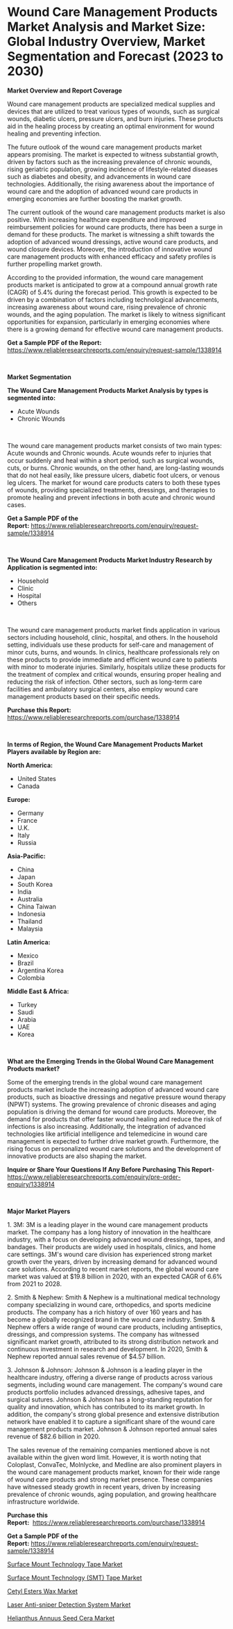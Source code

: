<p><h1>Wound Care Management Products Market Analysis and Market Size: Global Industry Overview, Market Segmentation and Forecast (2023 to 2030)</h1></p><p><strong>Market Overview and Report Coverage</strong></p>
<p><p>Wound care management products are specialized medical supplies and devices that are utilized to treat various types of wounds, such as surgical wounds, diabetic ulcers, pressure ulcers, and burn injuries. These products aid in the healing process by creating an optimal environment for wound healing and preventing infection.</p><p>The future outlook of the wound care management products market appears promising. The market is expected to witness substantial growth, driven by factors such as the increasing prevalence of chronic wounds, rising geriatric population, growing incidence of lifestyle-related diseases such as diabetes and obesity, and advancements in wound care technologies. Additionally, the rising awareness about the importance of wound care and the adoption of advanced wound care products in emerging economies are further boosting the market growth.</p><p>The current outlook of the wound care management products market is also positive. With increasing healthcare expenditure and improved reimbursement policies for wound care products, there has been a surge in demand for these products. The market is witnessing a shift towards the adoption of advanced wound dressings, active wound care products, and wound closure devices. Moreover, the introduction of innovative wound care management products with enhanced efficacy and safety profiles is further propelling market growth.</p><p>According to the provided information, the wound care management products market is anticipated to grow at a compound annual growth rate (CAGR) of 5.4% during the forecast period. This growth is expected to be driven by a combination of factors including technological advancements, increasing awareness about wound care, rising prevalence of chronic wounds, and the aging population. The market is likely to witness significant opportunities for expansion, particularly in emerging economies where there is a growing demand for effective wound care management products.</p></p>
<p><strong>Get a Sample PDF of the Report:</strong> <a href="https://www.reliableresearchreports.com/enquiry/request-sample/1338914">https://www.reliableresearchreports.com/enquiry/request-sample/1338914</a></p>
<p>&nbsp;</p>
<p><strong>Market Segmentation</strong></p>
<p><strong>The Wound Care Management Products Market Analysis by types is segmented into:</strong></p>
<p><ul><li>Acute Wounds</li><li>Chronic Wounds</li></ul></p>
<p>&nbsp;</p>
<p><p>The wound care management products market consists of two main types: Acute wounds and Chronic wounds. Acute wounds refer to injuries that occur suddenly and heal within a short period, such as surgical wounds, cuts, or burns. Chronic wounds, on the other hand, are long-lasting wounds that do not heal easily, like pressure ulcers, diabetic foot ulcers, or venous leg ulcers. The market for wound care products caters to both these types of wounds, providing specialized treatments, dressings, and therapies to promote healing and prevent infections in both acute and chronic wound cases.</p></p>
<p><strong>Get a Sample PDF of the Report:</strong>&nbsp;<a href="https://www.reliableresearchreports.com/enquiry/request-sample/1338914">https://www.reliableresearchreports.com/enquiry/request-sample/1338914</a></p>
<p>&nbsp;</p>
<p><strong>The Wound Care Management Products Market Industry Research by Application is segmented into:</strong></p>
<p><ul><li>Household</li><li>Clinic</li><li>Hospital</li><li>Others</li></ul></p>
<p>&nbsp;</p>
<p><p>The wound care management products market finds application in various sectors including household, clinic, hospital, and others. In the household setting, individuals use these products for self-care and management of minor cuts, burns, and wounds. In clinics, healthcare professionals rely on these products to provide immediate and efficient wound care to patients with minor to moderate injuries. Similarly, hospitals utilize these products for the treatment of complex and critical wounds, ensuring proper healing and reducing the risk of infection. Other sectors, such as long-term care facilities and ambulatory surgical centers, also employ wound care management products based on their specific needs.</p></p>
<p><strong>Purchase this Report:</strong>&nbsp; <a href="https://www.reliableresearchreports.com/purchase/1338914">https://www.reliableresearchreports.com/purchase/1338914</a></p>
<p>&nbsp;</p>
<p><strong>In terms of Region, the Wound Care Management Products Market Players available by Region are:</strong></p>
<p>
    <p> <strong> North America: </strong>
        <ul>
            <li>United States</li>
            <li>Canada</li>
        </ul>
        </p> 
    <p> <strong> Europe: </strong>
        <ul>
            <li>Germany</li>
            <li>France</li>
            <li>U.K.</li>
            <li>Italy</li>
            <li>Russia</li>
        </ul>
        </p> 
    <p> <strong> Asia-Pacific: </strong>
        <ul>
            <li>China</li>
            <li>Japan</li>
            <li>South Korea</li>
            <li>India</li>
            <li>Australia</li>
            <li>China Taiwan</li>
            <li>Indonesia</li>
            <li>Thailand</li>
            <li>Malaysia</li>
        </ul>
        </p> 
    <p> <strong> Latin America: </strong>
        <ul>
            <li>Mexico</li>
            <li>Brazil</li>
            <li>Argentina Korea</li>
            <li>Colombia</li>
        </ul>
        </p> 
    <p> <strong> Middle East & Africa: </strong>
        <ul>
            <li>Turkey</li>
            <li>Saudi</li>
            <li>Arabia</li>
            <li>UAE</li>
            <li>Korea</li>
        </ul>
    </p>
    </p>
<p>&nbsp;</p>
<p><strong>What are the Emerging Trends in the Global Wound Care Management Products market?</strong></p>
<p><p>Some of the emerging trends in the global wound care management products market include the increasing adoption of advanced wound care products, such as bioactive dressings and negative pressure wound therapy (NPWT) systems. The growing prevalence of chronic diseases and aging population is driving the demand for wound care products. Moreover, the demand for products that offer faster wound healing and reduce the risk of infections is also increasing. Additionally, the integration of advanced technologies like artificial intelligence and telemedicine in wound care management is expected to further drive market growth. Furthermore, the rising focus on personalized wound care solutions and the development of innovative products are also shaping the market.</p></p>
<p><strong>Inquire or Share Your Questions If Any Before Purchasing This Report</strong>- <a href="https://www.reliableresearchreports.com/enquiry/pre-order-enquiry/1338914">https://www.reliableresearchreports.com/enquiry/pre-order-enquiry/1338914</a></p>
<p>&nbsp;</p>
<p><strong>Major Market Players</strong></p>
<p><p>1. 3M: 3M is a leading player in the wound care management products market. The company has a long history of innovation in the healthcare industry, with a focus on developing advanced wound dressings, tapes, and bandages. Their products are widely used in hospitals, clinics, and home care settings. 3M's wound care division has experienced strong market growth over the years, driven by increasing demand for advanced wound care solutions. According to recent market reports, the global wound care market was valued at $19.8 billion in 2020, with an expected CAGR of 6.6% from 2021 to 2028.</p><p>2. Smith & Nephew: Smith & Nephew is a multinational medical technology company specializing in wound care, orthopedics, and sports medicine products. The company has a rich history of over 160 years and has become a globally recognized brand in the wound care industry. Smith & Nephew offers a wide range of wound care products, including antiseptics, dressings, and compression systems. The company has witnessed significant market growth, attributed to its strong distribution network and continuous investment in research and development. In 2020, Smith & Nephew reported annual sales revenue of $4.57 billion.</p><p>3. Johnson & Johnson: Johnson & Johnson is a leading player in the healthcare industry, offering a diverse range of products across various segments, including wound care management. The company's wound care products portfolio includes advanced dressings, adhesive tapes, and surgical sutures. Johnson & Johnson has a long-standing reputation for quality and innovation, which has contributed to its market growth. In addition, the company's strong global presence and extensive distribution network have enabled it to capture a significant share of the wound care management products market. Johnson & Johnson reported annual sales revenue of $82.6 billion in 2020.</p><p>The sales revenue of the remaining companies mentioned above is not available within the given word limit. However, it is worth noting that Coloplast, ConvaTec, Molnlycke, and Medline are also prominent players in the wound care management products market, known for their wide range of wound care products and strong market presence. These companies have witnessed steady growth in recent years, driven by increasing prevalence of chronic wounds, aging population, and growing healthcare infrastructure worldwide.</p></p>
<p><strong>Purchase this Report:</strong>&nbsp;&nbsp;<a href="https://www.reliableresearchreports.com/purchase/1338914">https://www.reliableresearchreports.com/purchase/1338914</a></p>
<p></p>
<p><strong>Get a Sample PDF of the Report:</strong>&nbsp;<a href="https://www.reliableresearchreports.com/enquiry/request-sample/1338914">https://www.reliableresearchreports.com/enquiry/request-sample/1338914</a></p>
<p><p><a href="https://medium.com/@patriciaday39/surface-mount-technology-tape-market-competitive-analysis-market-trends-and-forecast-to-2030-8ee27f41fab1">Surface Mount Technology Tape Market</a></p><p><a href="https://medium.com/@angelageorge32/surface-mount-technology-smt-tape-market-report-reveals-the-latest-trends-and-growth-149cfced4252">Surface Mount Technology (SMT) Tape Market</a></p><p><a href="https://www.linkedin.com/pulse/cetyl-esters-wax-market-size-2023-2030-global-industrial-ibnnf/">Cetyl Esters Wax Market</a></p><p><a href="https://github.com/gdfhhhj/Market-Research-Report-List-1/blob/main/laser-anti-sniper-detection-system-market.md">Laser Anti-sniper Detection System Market</a></p><p><a href="https://www.linkedin.com/pulse/helianthus-annuus-seed-cera-market-size-2023-2030-global-rtpxf/">Helianthus Annuus Seed Cera Market</a></p></p>